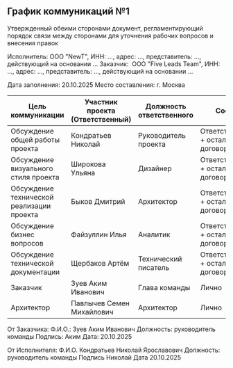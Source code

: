 
## График коммуникаций №1

Утвержденный обеими сторонами документ, регламентирующий порядок связи между сторонами для уточнения рабочих вопросов и внесения правок

Исполнитель: ООО "NewT", ИНН: ..., адрес: ..., представитель: ..., действующий на основании ...
Заказчик:  ООО "Five Leads Team", ИНН: ..., адрес: ..., представитель: ..., действующий на основании ...

Дата заполнения: 20.10.2025
Место составления: г. Москва

| **Цель коммуникации**                     | **Участник проекта (Ответственный)** | **Должность ответственного** | **Состав**                                  | **Частота коммуникации** | **Где проходит встреча** | **Контакты**                                  |
| ----------------------------------------- | ------------------------------------ | ---------------------------- | ------------------------------------------- | ------------------------ | ------------------------ | --------------------------------------------- |
| Обсуждение общей работы проекта           | Кондратьев Николай                   | Руководитель проекта         | Ответственный + остальные по договорённости | Раз в неделю             | В Zoom                   | тг @ceo_bombas почта nikondratev@edu.hse.ru   |
| Обсуждение визуального стиля проекта      | Широкова Ульяна                      | Дизайнер                     | Ответственный + остальные по договорённости | По запросу               | В Zoom/Telegram          | тг @unonekto почта udshirokova@edu.hse.ru     |
| Обсуждение технической реализации проекта | Быков Дмитрий                        | Архитектор                   | Ответственный + остальные по договорённости | По запросу               | В Zoom/Telegram          | тг @Dentander почта dmalbykov@edu.hse.ru      |
| Обсуждение бизнес вопросов                | Файзуллин Илья                       | Аналитик                     | Ответственный + остальные по договорённости | Раз в неделю             | В Zoom/Telegram          | тг @seljuk_turok почта idfaizullin@edu.hse.ru |
| Обсуждение технической документации       | Щербаков Артём                       | Технический писатель         | Ответственный + остальные по договорённости | По запросу               | В Zoom/Telegram          | тг @a_rtem_sch почта aishcherbakov@edu.hse.ru |
| Заказчик                                  | Зуев Аким Иванович                   | Глава команды                | Лично                                       | По запросу               | В Zoom/Telegram          | тг @Beliashikoff почта aizuev@edu.hse.ru      |
| Архитектор                                | Павлычев Семен Михайлович            | Архитектор                   | Лично                                       | По запросу               | В Zoom/Telegram          | тг @sem0nch1k почта smpavlychev@edu.hse.ru    |

От Заказчика:
Ф.И.О.: Зуев Аким Иванович
Должность: руководитель команды
Подпись: Аким
Дата: 20.10.2025

От Исполнителя:
Ф.И.О. Кондратьев Николай Ярославович
Должность: руководитель команды
Подпись Николай
Дата 20.10.2025